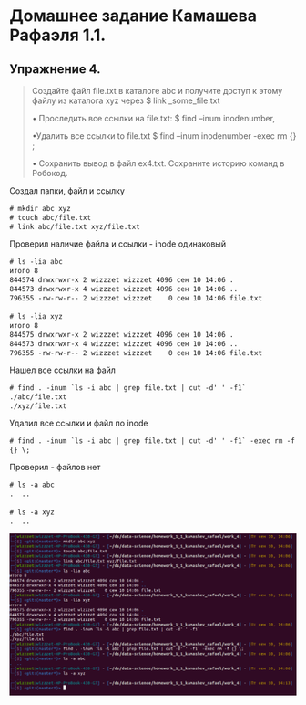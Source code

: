 # Домашнее задание Камашева Рафаэля 1.1.
## Упражнение 4.

> Создайте файл file.txt в каталоге abc и получите доступ к этому файлу из каталога xyz
через $ link <source> _some_file.txt
> 
>• Проследить все ссылки на file.txt: $ find <path> –inum inodenumber,
>
>•Удалить все ссылки to file.txt $ find <path> –inum inodenumber -exec rm {} \;
> 
>• Сохранить вывод в файл ex4.txt. Сохраните историю команд в Робокод.

Создал папки, файл и ссылку
```shell
# mkdir abc xyz
# touch abc/file.txt
# link abc/file.txt xyz/file.txt
```

Проверил наличие файла и ссылки - inode одинаковый
```shell
# ls -lia abc
итого 8
844574 drwxrwxr-x 2 wizzzet wizzzet 4096 сен 10 14:06 .
844573 drwxrwxr-x 4 wizzzet wizzzet 4096 сен 10 14:06 ..
796355 -rw-rw-r-- 2 wizzzet wizzzet    0 сен 10 14:06 file.txt

# ls -lia xyz
итого 8
844575 drwxrwxr-x 2 wizzzet wizzzet 4096 сен 10 14:06 .
844573 drwxrwxr-x 4 wizzzet wizzzet 4096 сен 10 14:06 ..
796355 -rw-rw-r-- 2 wizzzet wizzzet    0 сен 10 14:06 file.txt
```

Нашел все ссылки на файл
```shell
# find . -inum `ls -i abc | grep file.txt | cut -d' ' -f1`
./abc/file.txt
./xyz/file.txt
```

Удалил все ссылки и файл по inode
```shell
# find . -inum `ls -i abc | grep file.txt | cut -d' ' -f1` -exec rm -f {} \;
```

Проверил - файлов нет
```
# ls -a abc
.  ..

# ls -a xyz
.  ..
```

![](assets/img.png)
